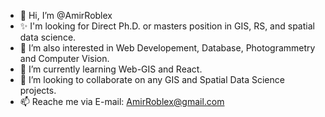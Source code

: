 - 👋 Hi, I’m @AmirRoblex
- ✨ I'm looking for Direct Ph.D. or masters position in GIS, RS, and spatial data science.
- 👀 I’m also interested in Web Developement, Database, Photogrammetry and Computer Vision.
- 🌱 I’m currently learning Web-GIS and React.
- 💞️ I’m looking to collaborate on any GIS and Spatial Data Science projects.
- 📫 Reache me via E-mail: AmirRoblex@gmail.com

<!---
AmirRoblex/AmirRoblex is a ✨ special ✨ repository because its `README.md` (this file) appears on your GitHub profile.
You can click the Preview link to take a look at your changes.
--->
